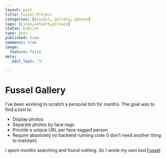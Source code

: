 ```yaml
---
layout: post
title: Fussel Project
categories: [project, gallery, photos]
tags: [Linux,network,privacy]
status: publish
type: post
published: true
comments: true
image:
  feature: false
meta:
  _edit_last: '1'

---
```


# Fussel Gallery

I've been working to scratch a personal itch for months. The goal was to find a tool to:

 * Display photos
 * Separate photos by face-tags
 * Provide a unique URL per face-tagged person
 * Require absolutely no backend running code (I don't need another thing to maintain)

I spent months searching and found nothing. So I wrote my own tool [Fussel](https://github.com/cbenning/fussel)



